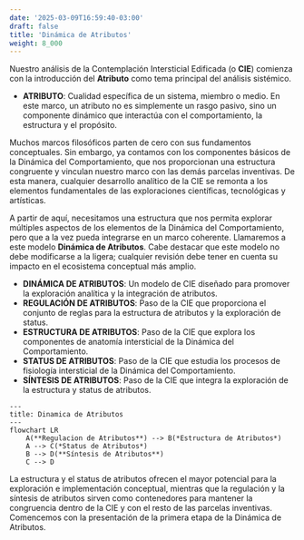 ```yaml
---
date: '2025-03-09T16:59:40-03:00'
draft: false
title: 'Dinámica de Atributos'
weight: 8_000
---
```


Nuestro análisis de la Contemplación Intersticial Edificada (o **CIE**) comienza con la introducción del **Atributo** como tema principal del análisis sistémico.

- **ATRIBUTO**: Cualidad específica de un sistema, miembro o medio. En este marco, un atributo no es simplemente un rasgo pasivo, sino un componente dinámico que interactúa con el comportamiento, la estructura y el propósito.

Muchos marcos filosóficos parten de cero con sus fundamentos conceptuales. Sin embargo, ya contamos con los componentes básicos de la Dinámica del Comportamiento, que nos proporcionan una estructura congruente y vinculan nuestro marco con las demás parcelas inventivas. De esta manera, cualquier desarrollo analítico de la CIE se remonta a los elementos fundamentales de las exploraciones científicas, tecnológicas y artísticas.

A partir de aquí, necesitamos una estructura que nos permita explorar múltiples aspectos de los elementos de la Dinámica del Comportamiento, pero que a la vez pueda integrarse en un marco coherente. Llamaremos a este modelo **Dinámica de Atributos**. Cabe destacar que este modelo no debe modificarse a la ligera; cualquier revisión debe tener en cuenta su impacto en el ecosistema conceptual más amplio. 

- **DINÁMICA DE ATRIBUTOS**: Un modelo de CIE diseñado para promover la exploración analítica y la integración de atributos.
- **REGULACIÓN DE ATRIBUTOS**: Paso de la CIE que proporciona el conjunto de reglas para la estructura de atributos y la exploración de status.
- **ESTRUCTURA DE ATRIBUTOS**: Paso de la CIE que explora los componentes de anatomía intersticial de la Dinámica del Comportamiento.
- **STATUS DE ATRIBUTOS**: Paso de la CIE que estudia los procesos de fisiología intersticial de la Dinámica del Comportamiento.
- **SÍNTESIS DE ATRIBUTOS**: Paso de la CIE que integra la exploración de la estructura y status de atributos.

```mermaid
---
title: Dinamica de Atributos
---
flowchart LR
    A(**Regulacion de Atributos**) --> B(*Estructura de Atributos*)
    A --> C(*Status de Atributos*)
    B --> D(**Síntesis de Atributos**)
    C --> D
```

La estructura y el status de atributos ofrecen el mayor potencial para la exploración e implementación conceptual, mientras que la regulación y la síntesis de atributos sirven como contenedores para mantener la congruencia dentro de la CIE y con el resto de las parcelas inventivas. Comencemos con la presentación de la primera etapa de la Dinámica de Atributos.
